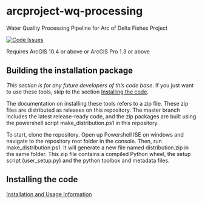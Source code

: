 # arcproject-wq-processing
Water Quality Processing Pipeline for Arc of Delta Fishes Project

[![Code Issues](https://www.quantifiedcode.com/api/v1/project/5914c2c83c4042108a73af69c2c72573/badge.svg)](https://www.quantifiedcode.com/app/project/5914c2c83c4042108a73af69c2c72573)

Requires ArcGIS 10.4 or above or ArcGIS Pro 1.3 or above

## Building the installation package
_This section is for any future developers of this code base_. If you just want to use these tools, skip to the
section [Installing the code](#Installing-the-code).

The documentation on installing these tools refers to a zip file. These zip files are distributed as releases on this
repository. The master branch includes the latest release-ready code, and the zip packages are built using
the powershell script make_distribution.ps1 in this repository.

To start, clone the repository. Open up Powershell ISE on windows and navigate to the repository root folder in the console.
Then, run make_distribution.ps1. It will generate a new file named distribution.zip in the same folder. This zip file
contains a compiled Python wheel, the setup script (user_setup.py) and the python toolbox and metadata files.

## Installing the code
[Installation and Usage Information](https://github.com/ucd-cws/arcproject-wq-processing/wiki/installation)